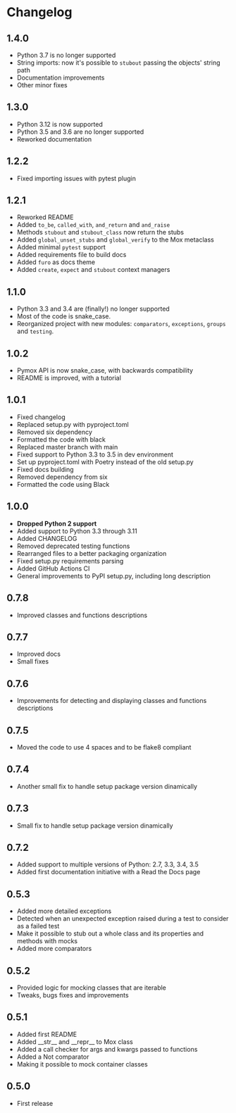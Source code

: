 # Changelog

## 1.4.0

-   Python 3.7 is no longer supported
-   String imports: now it's possible to `stubout` passing the objects' string path
-   Documentation improvements
-   Other minor fixes

## 1.3.0

-   Python 3.12 is now supported
-   Python 3.5 and 3.6 are no longer supported
-   Reworked documentation

## 1.2.2

-   Fixed importing issues with pytest plugin

## 1.2.1

-   Reworked README
-   Added `to_be`, `called_with`, `and_return` and `and_raise`
-   Methods `stubout` and `stubout_class` now return the stubs
-   Added `global_unset_stubs` and `global_verify` to the Mox metaclass
-   Added minimal `pytest` support
-   Added requirements file to build docs
-   Added `furo` as docs theme
-   Added `create`, `expect` and `stubout` context managers

## 1.1.0

-   Python 3.3 and 3.4 are (finally!) no longer supported
-   Most of the code is snake_case.
-   Reorganized project with new modules: `comparators`, `exceptions`,
    `groups` and `testing`.

## 1.0.2

-   Pymox API is now snake_case, with backwards compatibility
-   README is improved, with a tutorial

## 1.0.1

-   Fixed changelog
-   Replaced setup.py with pyproject.toml
-   Removed six dependency
-   Formatted the code with black
-   Replaced master branch with main
-   Fixed support to Python 3.3 to 3.5 in dev environment
-   Set up pyproject.toml with Poetry instead of the old setup.py
-   Fixed docs building
-   Removed dependency from six
-   Formatted the code using Black

## 1.0.0

-   **Dropped Python 2 support**
-   Added support to Python 3.3 through 3.11
-   Added CHANGELOG
-   Removed deprecated testing functions
-   Rearranged files to a better packaging organization
-   Fixed setup.py requirements parsing
-   Added GitHub Actions CI
-   General improvements to PyPI setup.py, including long description

## 0.7.8

-   Improved classes and functions descriptions

## 0.7.7

-   Improved docs
-   Small fixes

## 0.7.6

-   Improvements for detecting and displaying classes and functions
    descriptions

## 0.7.5

-   Moved the code to use 4 spaces and to be flake8 compliant

## 0.7.4

-   Another small fix to handle setup package version dinamically

## 0.7.3

-   Small fix to handle setup package version dinamically

## 0.7.2

-   Added support to multiple versions of Python: 2.7, 3.3, 3.4, 3.5
-   Added first documentation initiative with a Read the Docs page

## 0.5.3

-   Added more detailed exceptions
-   Detected when an unexpected exception raised during a test to
    consider as a failed test
-   Make it possible to stub out a whole class and its properties and
    methods with mocks
-   Added more comparators

## 0.5.2

-   Provided logic for mocking classes that are iterable
-   Tweaks, bugs fixes and improvements

## 0.5.1

-   Added first README
-   Added \_\_str\_\_ and \_\_repr\_\_ to Mox class
-   Added a call checker for args and kwargs passed to functions
-   Added a Not comparator
-   Making it possible to mock container classes

## 0.5.0

-   First release

